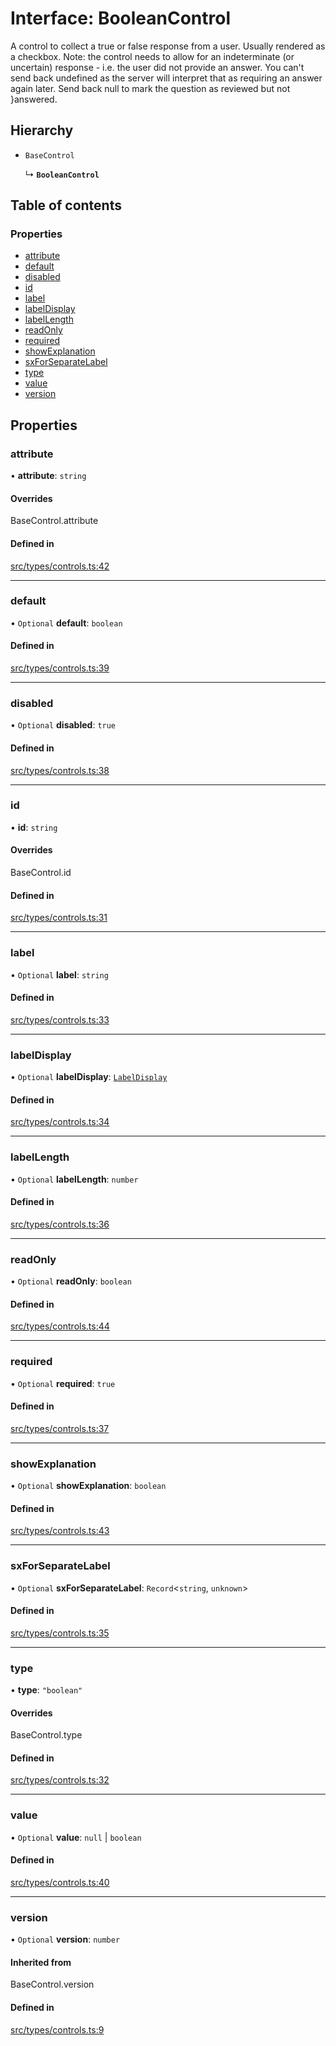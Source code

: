 # Interface: BooleanControl

A control to collect a true or false response from a user. Usually rendered as a checkbox.
Note: the control needs to allow for an indeterminate (or uncertain) response - i.e. the
user did not provide an answer. You can't send back undefined as the server will interpret
that as requiring an answer again later. Send back null to mark the question as reviewed
but not
}answered.

## Hierarchy

- `BaseControl`

  ↳ **`BooleanControl`**

## Table of contents

### Properties

- [attribute](../wiki/BooleanControl#attribute)
- [default](../wiki/BooleanControl#default)
- [disabled](../wiki/BooleanControl#disabled)
- [id](../wiki/BooleanControl#id)
- [label](../wiki/BooleanControl#label)
- [labelDisplay](../wiki/BooleanControl#labeldisplay)
- [labelLength](../wiki/BooleanControl#labellength)
- [readOnly](../wiki/BooleanControl#readonly)
- [required](../wiki/BooleanControl#required)
- [showExplanation](../wiki/BooleanControl#showexplanation)
- [sxForSeparateLabel](../wiki/BooleanControl#sxforseparatelabel)
- [type](../wiki/BooleanControl#type)
- [value](../wiki/BooleanControl#value)
- [version](../wiki/BooleanControl#version)

## Properties

### attribute

• **attribute**: `string`

#### Overrides

BaseControl.attribute

#### Defined in

[src/types/controls.ts:42](https://github.com/decisively-io/interview-sdk/blob/770bbcca93a518c7b415ad9d9ccd638fa2cf2acf/src/types/controls.ts#L42)

___

### default

• `Optional` **default**: `boolean`

#### Defined in

[src/types/controls.ts:39](https://github.com/decisively-io/interview-sdk/blob/770bbcca93a518c7b415ad9d9ccd638fa2cf2acf/src/types/controls.ts#L39)

___

### disabled

• `Optional` **disabled**: ``true``

#### Defined in

[src/types/controls.ts:38](https://github.com/decisively-io/interview-sdk/blob/770bbcca93a518c7b415ad9d9ccd638fa2cf2acf/src/types/controls.ts#L38)

___

### id

• **id**: `string`

#### Overrides

BaseControl.id

#### Defined in

[src/types/controls.ts:31](https://github.com/decisively-io/interview-sdk/blob/770bbcca93a518c7b415ad9d9ccd638fa2cf2acf/src/types/controls.ts#L31)

___

### label

• `Optional` **label**: `string`

#### Defined in

[src/types/controls.ts:33](https://github.com/decisively-io/interview-sdk/blob/770bbcca93a518c7b415ad9d9ccd638fa2cf2acf/src/types/controls.ts#L33)

___

### labelDisplay

• `Optional` **labelDisplay**: [`LabelDisplay`](../wiki/Exports#labeldisplay)

#### Defined in

[src/types/controls.ts:34](https://github.com/decisively-io/interview-sdk/blob/770bbcca93a518c7b415ad9d9ccd638fa2cf2acf/src/types/controls.ts#L34)

___

### labelLength

• `Optional` **labelLength**: `number`

#### Defined in

[src/types/controls.ts:36](https://github.com/decisively-io/interview-sdk/blob/770bbcca93a518c7b415ad9d9ccd638fa2cf2acf/src/types/controls.ts#L36)

___

### readOnly

• `Optional` **readOnly**: `boolean`

#### Defined in

[src/types/controls.ts:44](https://github.com/decisively-io/interview-sdk/blob/770bbcca93a518c7b415ad9d9ccd638fa2cf2acf/src/types/controls.ts#L44)

___

### required

• `Optional` **required**: ``true``

#### Defined in

[src/types/controls.ts:37](https://github.com/decisively-io/interview-sdk/blob/770bbcca93a518c7b415ad9d9ccd638fa2cf2acf/src/types/controls.ts#L37)

___

### showExplanation

• `Optional` **showExplanation**: `boolean`

#### Defined in

[src/types/controls.ts:43](https://github.com/decisively-io/interview-sdk/blob/770bbcca93a518c7b415ad9d9ccd638fa2cf2acf/src/types/controls.ts#L43)

___

### sxForSeparateLabel

• `Optional` **sxForSeparateLabel**: `Record`\<`string`, `unknown`\>

#### Defined in

[src/types/controls.ts:35](https://github.com/decisively-io/interview-sdk/blob/770bbcca93a518c7b415ad9d9ccd638fa2cf2acf/src/types/controls.ts#L35)

___

### type

• **type**: ``"boolean"``

#### Overrides

BaseControl.type

#### Defined in

[src/types/controls.ts:32](https://github.com/decisively-io/interview-sdk/blob/770bbcca93a518c7b415ad9d9ccd638fa2cf2acf/src/types/controls.ts#L32)

___

### value

• `Optional` **value**: ``null`` \| `boolean`

#### Defined in

[src/types/controls.ts:40](https://github.com/decisively-io/interview-sdk/blob/770bbcca93a518c7b415ad9d9ccd638fa2cf2acf/src/types/controls.ts#L40)

___

### version

• `Optional` **version**: `number`

#### Inherited from

BaseControl.version

#### Defined in

[src/types/controls.ts:9](https://github.com/decisively-io/interview-sdk/blob/770bbcca93a518c7b415ad9d9ccd638fa2cf2acf/src/types/controls.ts#L9)
